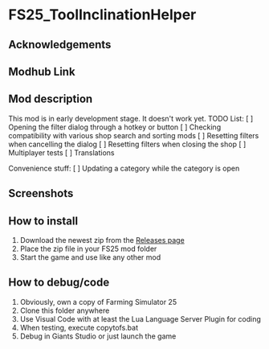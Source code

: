 # FS25_ToolInclinationHelper

## Acknowledgements

## Modhub Link

## Mod description

This mod is in early development stage. It doesn't work yet.
TODO List:
[ ] Opening the filter dialog through a hotkey or button
[ ] Checking compatibility with various shop search and sorting mods
[ ] Resetting filters when cancelling the dialog
[ ] Resetting filters when closing the shop
[ ] Multiplayer tests
[ ] Translations

Convenience stuff:
[ ] Updating a category while the category is open

## Screenshots

## How to install

1. Download the newest zip from the [Releases page](https://github.com/Timmeey86/FS25_TramlineWidthChecker/releases)
1. Place the zip file in your FS25 mod folder
1. Start the game and use like any other mod

## How to debug/code

1. Obviously, own a copy of Farming Simulator 25
1. Clone this folder anywhere
1. Use Visual Code with at least the Lua Language Server Plugin for coding
1. When testing, execute copytofs.bat
1. Debug in Giants Studio or just launch the game
